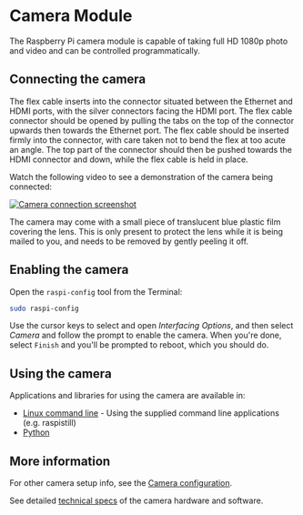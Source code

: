 # Camera Module

The Raspberry Pi camera module is capable of taking full HD 1080p photo and video and can be controlled programmatically.

## Connecting the camera

The flex cable inserts into the connector situated between the Ethernet and HDMI ports, with the silver connectors facing the HDMI port. The flex cable connector should be opened by pulling the tabs on the top of the connector upwards then towards the Ethernet port. The flex cable should be inserted firmly into the connector, with care taken not to bend the flex at too acute an angle. The top part of the connector should then be pushed towards the HDMI connector and down, while the flex cable is held in place.

Watch the following video to see a demonstration of the camera being connected:

[![Camera connection screenshot](https://img.youtube.com/vi/GImeVqHQzsE/0.jpg)](http://www.youtube.com/watch?v=GImeVqHQzsE)

The camera may come with a small piece of translucent blue plastic film covering the lens. This is only present to protect the lens while it is being mailed to you, and needs to be removed by gently peeling it off.

## Enabling the camera

Open the `raspi-config` tool from the Terminal:

```bash
sudo raspi-config
```

Use the cursor keys to select and open *Interfacing Options*, and then select *Camera* and follow the prompt to enable the camera. When you're done, select `Finish` and you'll be prompted to reboot, which you should do.

## Using the camera

Applications and libraries for using the camera are available in:

- [Linux command line](raspicam/README.md) - Using the supplied command line applications (e.g. raspistill)
- [Python](python/README.md)

## More information

For other camera setup info, see the [Camera configuration](../../configuration/camera.md).

See detailed [technical specs](../../hardware/camera/README.md) of the camera hardware and software.
